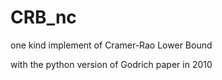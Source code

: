 # CRB_nc
one kind implement of Cramer-Rao Lower Bound

with the python version of Godrich paper in 2010
